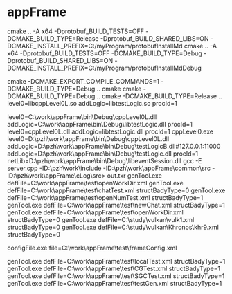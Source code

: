 # appFrame

cmake .. -A x64 -Dprotobuf_BUILD_TESTS=OFF -DCMAKE_BUILD_TYPE=Release -Dprotobuf_BUILD_SHARED_LIBS=ON -DCMAKE_INSTALL_PREFIX=C:/myProgram/protobufInstallMd
cmake .. -A x64 -Dprotobuf_BUILD_TESTS=OFF -DCMAKE_BUILD_TYPE=Debug -Dprotobuf_BUILD_SHARED_LIBS=ON -DCMAKE_INSTALL_PREFIX=C:/myProgram/protobufInstallMdDebug

cmake -DCMAKE_EXPORT_COMPILE_COMMANDS=1 -DCMAKE_BUILD_TYPE=Debug  ..
cmake cmake -DCMAKE_BUILD_TYPE=Debug ..
cmake -DCMAKE_BUILD_TYPE=Release ..
level0=libcppLevel0L.so addLogic=libtestLogic.so procId=1


level0=C:\work\appFrame\bin\Debug\cppLevel0L.dll addLogic=C:\work\appFrame\bin\Debug\libtestLogic.dll procId=1
level0=cppLevel0L.dll addLogic=libtestLogic.dll procId=1
cppLevel0.exe level0=D:\pzh\work\appFrame\bin\Debug\cppLevel0L.dll addLogic=D:\pzh\work\appFrame\bin\Debug\testLogicB.dll#127.0.0.1:11000 addLogic=D:\pzh\work\appFrame\bin\Debug\testLogic.dll procId=1 netLib=D:\pzh\work\appFrame\bin\Debug\libeventSession.dll
gcc -E server.cpp -ID:\pzh\work\include -ID:\pzh\work\appFrame\common\src -ID:\pzh\work\appFrame\cLog\src> out.txr
genTool.exe defFile=C:\work\appFrame\test\openWorkDir.xml
genTool.exe defFile=C:\work\appFrame\test\chatTest.xml structBadyType=0
genTool.exe defFile=C:\work\appFrame\test\openNumTest.xml structBadyType=1
genTool.exe defFile=C:\work\appFrame\test\newChat.xml structBadyType=1
genTool.exe defFile=C:\work\appFrame\test\openWorkDir.xml structBadyType=0
genTool.exe defFile=C:\study\vulkan\vulk1.xml structBadyType=0
genTool.exe defFile=C:\study\vulkan\Khronos\khr9.xml structBadyType=0

configFile.exe file=C:\work\appFrame\test\frameConfig.xml


genTool.exe defFile=C:\work\appFrame\test\localTest.xml structBadyType=1
genTool.exe defFile=C:\work\appFrame\test\CGTest.xml structBadyType=1
genTool.exe defFile=C:\work\appFrame\test\SGCTest.xml structBadyType=1
genTool.exe defFile=C:\work\appFrame\test\testGen.xml structBadyType=1
